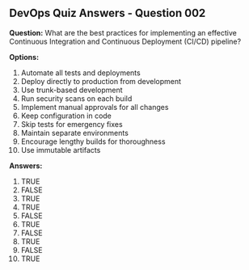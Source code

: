 ## DevOps Quiz Answers - Question 002

**Question:** What are the best practices for implementing an effective Continuous Integration and Continuous Deployment (CI/CD) pipeline?

**Options:**
1. Automate all tests and deployments
2. Deploy directly to production from development
3. Use trunk-based development
4. Run security scans on each build
5. Implement manual approvals for all changes 
6. Keep configuration in code
7. Skip tests for emergency fixes
8. Maintain separate environments
9. Encourage lengthy builds for thoroughness
10. Use immutable artifacts

**Answers:**
1. TRUE
2. FALSE
3. TRUE
4. TRUE
5. FALSE
6. TRUE
7. FALSE
8. TRUE
9. FALSE
10. TRUE